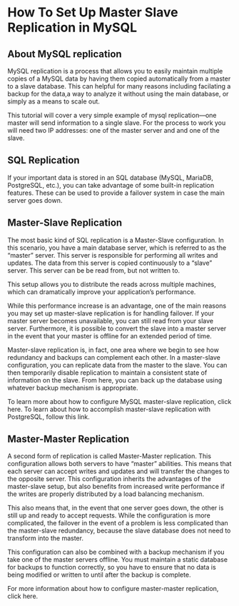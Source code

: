 # How To Set Up Master Slave Replication in MySQL

## About MySQL replication
MySQL replication is a process that allows you to easily maintain multiple copies of a MySQL data by having them copied automatically from a master to a slave database. This can helpful for many reasons including facilating a backup for the data,a way to analyze it without using the main database, or simply as a means to scale out.

This tutorial will cover a very simple example of mysql replication—one master will send information to a single slave. For the process to work you will need two IP addresses: one of the master server and and one of the slave.

## SQL Replication
If your important data is stored in an SQL database (MySQL, MariaDB, PostgreSQL, etc.), you can take advantage of some built-in replication features. These can be used to provide a failover system in case the main server goes down.

## Master-Slave Replication
The most basic kind of SQL replication is a Master-Slave configuration. In this scenario, you have a main database server, which is referred to as the “master” server. This server is responsible for performing all writes and updates. The data from this server is copied continuously to a “slave” server. This server can be be read from, but not written to.

This setup allows you to distribute the reads across multiple machines, which can dramatically improve your application’s performance.

While this performance increase is an advantage, one of the main reasons you may set up master-slave replication is for handling failover. If your master server becomes unavailable, you can still read from your slave server. Furthermore, it is possible to convert the slave into a master server in the event that your master is offline for an extended period of time.

Master-slave replication is, in fact, one area where we begin to see how redundancy and backups can complement each other. In a master-slave configuration, you can replicate data from the master to the slave. You can then temporarily disable replication to maintain a consistent state of information on the slave. From here, you can back up the database using whatever backup mechanism is appropriate.

To learn more about how to configure MySQL master-slave replication, click here. To learn about how to accomplish master-slave replication with PostgreSQL, follow this link.

## Master-Master Replication
A second form of replication is called Master-Master replication. This configuration allows both servers to have “master” abilities. This means that each server can accept writes and updates and will transfer the changes to the opposite server. This configuration inherits the advantages of the master-slave setup, but also benefits from increased write performance if the writes are properly distributed by a load balancing mechanism.

This also means that, in the event that one server goes down, the other is still up and ready to accept requests. While the configuration is more complicated, the failover in the event of a problem is less complicated than the master-slave redundancy, because the slave database does not need to transform into the master.

This configuration can also be combined with a backup mechanism if you take one of the master servers offline. You must maintain a static database for backups to function correctly, so you have to ensure that no data is being modified or written to until after the backup is complete.

For more information about how to configure master-master replication, click here.
